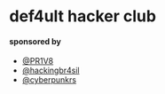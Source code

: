 # def4ult hacker club

#### sponsored by
 * [@PR1V8](https://t.me/pr1v8)
 * [@hackingbr4sil](https://t.me/hackingbr4sil)
 * [@cyberpunkrs](https://t.me/cyberpunkrs)
